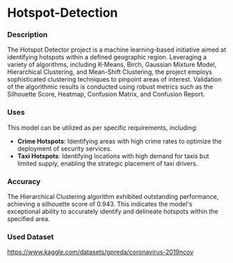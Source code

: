# Hotspot-Detection

### Description
The Hotspot Detector project is a machine learning-based initiative aimed at identifying hotspots within a defined geographic region. Leveraging a variety of algorithms, including K-Means, Birch, Gaussian Mixture Model, Hierarchical Clustering, and Mean-Shift Clustering, the project employs sophisticated clustering techniques to pinpoint areas of interest. Validation of the algorithmic results is conducted using robust metrics such as the Silhouette Score, Heatmap, Confusion Matrix, and Confusion Report.

### Uses
This model can be utilized as per specific requirements, including:
- **Crime Hotspots**: Identifying areas with high crime rates to optimize the deployment of security services.
- **Taxi Hotspots**: Identifying locations with high demand for taxis but limited supply, enabling the strategic placement of taxi drivers.

### Accuracy
The Hierarchical Clustering algorithm exhibited outstanding performance, achieving a silhouette score of 0.943. This indicates the model's exceptional ability to accurately identify and delineate hotspots within the specified area.

### Used Dataset
https://www.kaggle.com/datasets/gpreda/coronavirus-2019ncov
